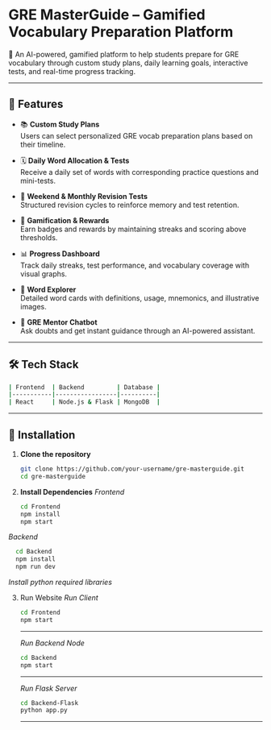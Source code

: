 # GRE MasterGuide – Gamified Vocabulary Preparation Platform

🚀 An AI-powered, gamified platform to help students prepare for GRE vocabulary through custom study plans, daily learning goals, interactive tests, and real-time progress tracking.

---

## 🌟 Features

- 📚 **Custom Study Plans**  
  Users can select personalized GRE vocab preparation plans based on their timeline.

- 🗓 **Daily Word Allocation & Tests**  
  Receive a daily set of words with corresponding practice questions and mini-tests.

- 🧠 **Weekend & Monthly Revision Tests**  
  Structured revision cycles to reinforce memory and test retention.

- 🎯 **Gamification & Rewards**  
  Earn badges and rewards by maintaining streaks and scoring above thresholds.

- 📊 **Progress Dashboard**  
  Track daily streaks, test performance, and vocabulary coverage with visual graphs.

- 🧾 **Word Explorer**  
  Detailed word cards with definitions, usage, mnemonics, and illustrative images.

- 🤖 **GRE Mentor Chatbot**  
  Ask doubts and get instant guidance through an AI-powered assistant.

---

## 🛠 Tech Stack
```bash
| Frontend  | Backend         | Database |
|-----------|-----------------|----------|
| React     | Node.js & Flask | MongoDB  |
```
---

## 🔧 Installation

1. **Clone the repository**
   ```bash
   git clone https://github.com/your-username/gre-masterguide.git
   cd gre-masterguide
   ```

2. **Install Dependencies**
   *Frontend*
   ```bash
   cd Frontend
   npm install
   npm start
   ```
  *Backend*
  ```bash
    cd Backend
    npm install
    npm run dev
  ```
 *Install python required libraries*

3. Run Website
   *Run Client*
   ```bash
   cd Frontend
   npm start
   ```
   ---
   *Run Backend Node*
   ```bash
   cd Backend
   npm start
   ```
   ---
   *Run Flask Server*
   ```bash
   cd Backend-Flask
   python app.py
   ```
   ---

